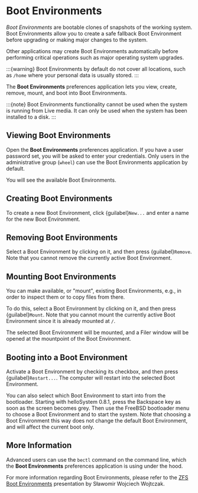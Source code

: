 # Boot Environments 

_Boot Environments_ are bootable clones of snapshots of the working system. Boot Environments allow you to create a safe fallback Boot Environment before upgrading or making major changes to the system.

Other applications may create Boot Environments automatically before performing critical operations such as major operating system upgrades.

:::{warning}
Boot Environments by default do not cover all locations, such as `/home` where your personal data is usually stored.
:::

The __Boot Environments__ preferences application lets you view, create, remove, mount, and boot into Boot Environments.

:::{note}
Boot Environments functionality cannot be used when the system is running from Live media. It can only be used when the system has been installed to a disk.
:::

## Viewing Boot Environments

Open the __Boot Environments__ preferences application. If you have a user password set, you will be asked to enter your credentials. Only users in the administrative group (`wheel`) can use the Boot Environments application by default.

You will see the available Boot Environments.

## Creating Boot Environments

To create a new Boot Environment, click {guilabel}`New...` and enter a name for the new Boot Environment.

## Removing Boot Environments

Select a Boot Environment by clicking on it, and then press {guilabel}`Remove`. Note that you cannot remove the currently active Boot Environment.

## Mounting Boot Environments

You can make available, or "mount", existing Boot Environments, e.g., in order to inspect them or to copy files from there.

To do this, select a Boot Environment by clicking on it, and then press {guilabel}`Mount`. Note that you cannot mount the currently active Boot Environment since it is already mounted at `/`.

The selected Boot Environment will be mounted, and a Filer window will be opened at the mountpoint of the Boot Environment.

## Booting into a Boot Environment

Activate a Boot Environment by checking its checkbox, and then press {guilabel}`Restart...`. The computer will restart into the selected Boot Environment.

You can also select which Boot Environment to start into from the bootloader. Starting with helloSystem 0.8.1, press the Backspace key as soon as the screen becomes grey. Then use the FreeBSD bootloader menu to choose a Boot Environment and to start the system. Note that choosing a Boot Environment this way does not change the default Boot Environment, and will affect the current boot only.

## More Information

Advanced users can use the `bectl` command on the command line, which the __Boot Environments__ preferences application is using under the hood.

For more information regarding Boot Environments, please refer to the [ZFS Boot Environments](https://bsd-pl.org/assets/talks/2018-07-30_1_S%C5%82awomir-Wojciech-Wojtczak_ZFS-Boot-Environments.pdf) presentation by Sławomir Wojciech Wojtczak.
